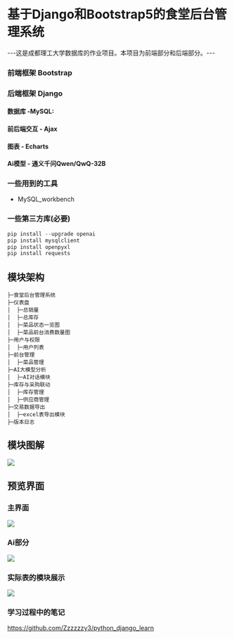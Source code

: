 # 基于Django和Bootstrap5的食堂后台管理系统
---这是成都理工大学数据库的作业项目。本项目为前端部分和后端部分。---
### 前端框架 Bootstrap
### 后端框架 Django

#### 数据库  -MySQL:
#### 前后端交互 - Ajax
#### 图表 - Echarts
#### Ai模型 - 通义千问Qwen/QwQ-32B

### 一些用到的工具
- MySQL_workbench
### 一些第三方库(必要)
```python
pip install --upgrade openai
pip install mysqlclient
pip install openpyxl
pip install requests
```
## 模块架构
```
├─食堂后台管理系统
├─仪表盘
│  ├─总销量
│  ├─总库存
│  ├─菜品状态一览图
│  ├─菜品前台消费数量图
├─用户与权限
│  ├─用户列表        
├─前台管理
│  ├─菜品管理
├─AI大模型分析
│  ├─AI对话模块
├─库存与采购联动
│  ├─库存管理
│  ├─供应商管理
├─交易数据导出
│  ├─excel表导出模块
├─版本日志

```
## 模块图解
![](https://github.com/Zzzzzzy3/PycharmProjects/blob/main/DjangoProject/app01/static/img/map.png)
## 预览界面
### 主界面
![](https://github.com/Zzzzzzy3/PycharmProjects/blob/main/DjangoProject/app01/static/img/show_main.png)
### Ai部分
![](https://github.com/Zzzzzzy3/PycharmProjects/blob/main/DjangoProject/app01/static/img/show_ai.png)
### 实际表的模块展示
![](https://github.com/Zzzzzzy3/PycharmProjects/blob/main/DjangoProject/app01/static/img/show_add.png)

### 学习过程中的笔记
<https://github.com/Zzzzzzy3/python_django_learn>
